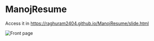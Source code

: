 # ManojResume

Access it in https://raghuram2404.github.io/ManojResume/slide.html

![Front page](https://i.imgur.com/Yzt4M0J.png)
